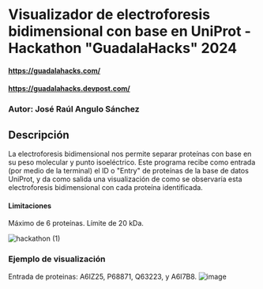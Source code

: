 # Visualizador de electroforesis bidimensional con base en UniProt - Hackathon "GuadalaHacks" 2024
#### https://guadalahacks.com/
#### https://guadalahacks.devpost.com/
### Autor: José Raúl Angulo Sánchez
## Descripción
La electroforesis bidimensional nos permite separar proteínas con base en su peso molecular y punto isoeléctrico. Este programa recibe como entrada (por medio de la terminal) el ID o "Entry" de proteínas de la base de datos UniProt, y da como salida una visualización de como se observaría esta electroforesis bidimensional con cada proteína identificada.
#### Limitaciones
Máximo de 6 proteínas. Límite de 20 kDa.

![hackathon (1)](https://github.com/A01638469/SDS_PAGE_2D_hackathon/assets/88745691/56c136fa-0be6-4eb9-a162-b1973cd440dc)

### Ejemplo de visualización
Entrada de proteinas: A6IZ25, P68871, Q63223, y A6I7B8.
![image](https://github.com/A01638469/SDS_PAGE_2D_hackathon/assets/88745691/05333422-0c2f-4c3c-bafc-3415a5484ab1)
